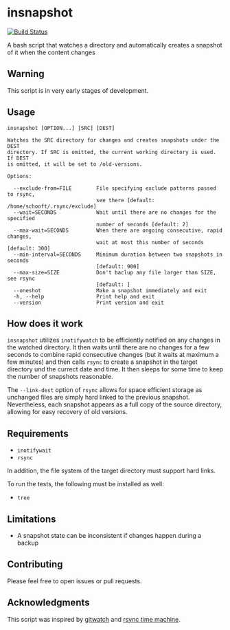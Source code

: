 # insnapshot

[![Build Status](https://travis-ci.com/schooft/insnapshot.svg?branch=master)](https://travis-ci.com/schooft/insnapshot)

A bash script that watches a directory and automatically creates a snapshot of
it when the content changes


## Warning

This script is in very early stages of development.


## Usage

```
insnapshot [OPTION...] [SRC] [DEST]

Watches the SRC directory for changes and creates snapshots under the DEST
directory. If SRC is omitted, the current working directory is used. If DEST
is omitted, it will be set to /old-versions.

Options:

  --exclude-from=FILE        File specifying exclude patterns passed to rsync,
                             see there [default: /home/schooft/.rsync/exclude]
  --wait=SECONDS             Wait until there are no changes for the specified
                             number of seconds [default: 2]
  --max-wait=SECONDS         When there are ongoing consecutive, rapid changes,
                             wait at most this number of seconds [default: 300]
  --min-interval=SECONDS     Minimum duration between two snapshots in seconds
                             [default: 900]
  --max-size=SIZE            Don't baclup any file larger than SIZE, see rsync
                             [default: ]
  --oneshot                  Make a snapshot immediately and exit
  -h, --help                 Print help and exit
  --version                  Print version and exit
```


## How does it work

`insnapshot` utilizes `inotifywatch` to be efficiently notified on any changes
in the watched directory. It then waits until there are no changes for a few
seconds to combine rapid consecutive changes (but it waits at maximum a few
minutes) and then calls `rsync` to create a snapshot in the target directory
und the currect date and time. It then sleeps for some time to keep the number
of snapshots reasonable.

The `--link-dest` option of `rsync` allows for space efficient storage as
unchanged files are simply hard linked to the previous snapshot. Nevertheless,
each snapshot appears as a full copy of the source directory, allowing for easy
recovery of old versions.


## Requirements

* `inotifywait`
* `rsync`

In addition, the file system of the target directory must support hard links.

To run the tests, the following must be installed as well:

* `tree`


## Limitations

* A snapshot state can be inconsistent if changes happen during a backup


## Contributing

Please feel free to open issues or pull requests.


## Acknowledgments

This script was inspired by [gitwatch](https://github.com/gitwatch/gitwatch)
and [rsync time
machine](http://blog.interlinked.org/tutorials/rsync_time_machine.html).
